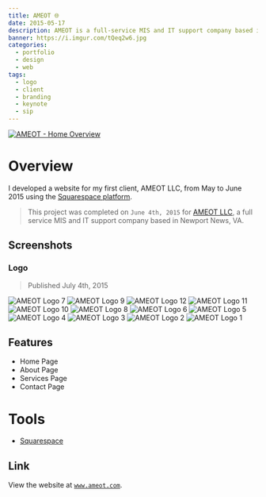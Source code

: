 ```yaml
---
title: AMEOT 🌐
date: 2015-05-17
description: AMEOT is a full-service MIS and IT support company based in Newport News, VA.
banner: https://i.imgur.com/tQeq2w6.jpg
categories:
  - portfolio
  - design
  - web
tags:
  - logo
  - client
  - branding
  - keynote
  - sip
---
```


[![AMEOT - Home Overview](https://fvcproductions.files.wordpress.com/2015/09/ameot-home-overview.png)](https://www.ameot.com)

# Overview

I developed a website for my first client, AMEOT LLC, from May to June 2015 using the [Squarespace platform](https://squarespace.com "Squarespace").

> This project was completed on `June 4th, 2015` for [AMEOT LLC](https://www.ameot.com "AMEOT"), a full service MIS and IT support company based in Newport News, VA.

## Screenshots

### Logo

> Published July 4th, 2015

![AMEOT Logo 7](https://i.imgur.com/tQeq2w6.jpg)
![AMEOT Logo 9](https://i.imgur.com/elkGlM9.jpg)
![AMEOT Logo 12](https://i.imgur.com/s0dF6uq.jpg)
![AMEOT Logo 11](https://i.imgur.com/2WVPlcZ.jpg)
![AMEOT Logo 10](https://i.imgur.com/wVDeDZe.jpg)
![AMEOT Logo 8](https://i.imgur.com/rQohltw.jpg)
![AMEOT Logo 6](https://i.imgur.com/q65VD32.jpg)
![AMEOT Logo 5](https://i.imgur.com/YdtY2Z9.jpg)
![AMEOT Logo 4](https://i.imgur.com/YhDuDBK.jpg)
![AMEOT Logo 3](https://i.imgur.com/P37zIpF.jpg)
![AMEOT Logo 2](https://i.imgur.com/Ns8JBfA.jpg)
![AMEOT Logo 1](https://i.imgur.com/o2bOavP.jpg)

## Features

* Home Page
* About Page
* Services Page
* Contact Page

# Tools

* [Squarespace](https://www.squarespace.com/ "Squarespace")

## Link

View the website at [`www.ameot.com`](https://www.ameot.com/ "AMEOT").
